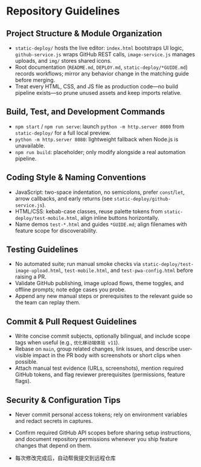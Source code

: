 # Repository Guidelines

## Project Structure & Module Organization
- `static-deploy/` hosts the live editor: `index.html` bootstraps UI logic, `github-service.js` wraps GitHub REST calls, `image-service.js` manages uploads, and `img/` stores shared icons.
- Root documentation (`README.md`, `DEPLOY.md`, `static-deploy/*GUIDE.md`) records workflows; mirror any behavior change in the matching guide before merging.
- Treat every HTML, CSS, and JS file as production code—no build pipeline exists—so prune unused assets and keep imports relative.

## Build, Test, and Development Commands
- `npm start` / `npm run serve`: launch `python -m http.server 8080` from `static-deploy/` for a full local preview.
- `python -m http.server 8080`: lightweight fallback when Node.js is unavailable.
- `npm run build`: placeholder; only modify alongside a real automation pipeline.

## Coding Style & Naming Conventions
- JavaScript: two-space indentation, no semicolons, prefer `const`/`let`, arrow callbacks, and early returns (see `static-deploy/github-service.js`).
- HTML/CSS: kebab-case classes, reuse palette tokens from `static-deploy/test-mobile.html`, align inline buttons horizontally.
- Name demos `test-*.html` and guides `*GUIDE.md`; align filenames with feature scope for discoverability.

## Testing Guidelines
- No automated suite; run manual smoke checks via `static-deploy/test-image-upload.html`, `test-mobile.html`, and `test-pwa-config.html` before raising a PR.
- Validate GitHub publishing, image upload flows, theme toggles, and offline prompts; note edge cases you probe.
- Append any new manual steps or prerequisites to the relevant guide so the team can replay them.

## Commit & Pull Request Guidelines
- Write concise commit subjects, optionally bilingual, and include scope tags when useful (e.g., `优化移动端体验 v11`).
- Rebase on `main`, group related changes, link issues, and describe user-visible impact in the PR body with screenshots or short clips when possible.
- Attach manual test evidence (URLs, screenshots), mention required GitHub tokens, and flag reviewer prerequisites (permissions, feature flags).

## Security & Configuration Tips
- Never commit personal access tokens; rely on environment variables and redact secrets in captures.
- Confirm required GitHub API scopes before sharing setup instructions, and document repository permissions whenever you ship feature changes that depend on them.

- 每次修改完成后，自动帮我提交到远程仓库
